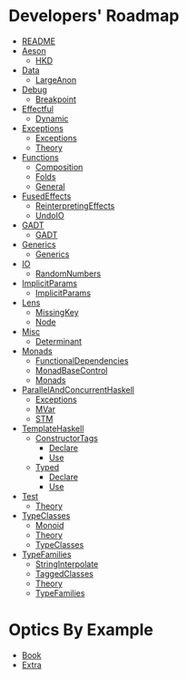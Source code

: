 # Developers' Roadmap

- [README](haskell/developers-roadmap/README.md)
- [Aeson]()
  - [HKD](haskell/developers-roadmap/Aeson/HKD.md)
- [Data]()
  - [LargeAnon](haskell/developers-roadmap/Data/LargeAnon.md)
- [Debug]()
  - [Breakpoint](haskell/developers-roadmap/Debug/Breakpoint.md)
- [Effectful]()
  - [Dynamic](haskell/developers-roadmap/Effectful/Dynamic.md)
- [Exceptions]()
  - [Exceptions](haskell/developers-roadmap/Exceptions/Exceptions.md)
  - [Theory](haskell/developers-roadmap/Exceptions/Theory.md)
- [Functions]()
  - [Composition](haskell/developers-roadmap/Functions/Composition.md)
  - [Folds](haskell/developers-roadmap/Functions/Folds.md)
  - [General](haskell/developers-roadmap/Functions/General.md)
- [FusedEffects]()
  - [ReinterpretingEffects](haskell/developers-roadmap/FusedEffects/ReinterpretingEffects.md)
  - [UndoIO](haskell/developers-roadmap/FusedEffects/UndoIO.md)
- [GADT]()
  - [GADT](haskell/developers-roadmap/GADT/GADT.md)
- [Generics]()
  - [Generics](haskell/developers-roadmap/Generics/Generics.md)
- [IO]()
  - [RandomNumbers](haskell/developers-roadmap/IO/RandomNumbers.md)
- [ImplicitParams]()
  - [ImplicitParams](haskell/developers-roadmap/ImplicitParams/ImplicitParams.md)
- [Lens]()
  - [MissingKey](haskell/developers-roadmap/Lens/MissingKey.md)
  - [Node](haskell/developers-roadmap/Lens/Node.md)
- [Misc]()
  - [Determinant](haskell/developers-roadmap/Misc/Determinant.md)
- [Monads]()
  - [FunctionalDependencies](haskell/developers-roadmap/Monads/FunctionalDependencies.md)
  - [MonadBaseControl](haskell/developers-roadmap/Monads/MonadBaseControl.md)
  - [Monads](haskell/developers-roadmap/Monads/Monads.md)
- [ParallelAndConcurrentHaskell]()
  - [Exceptions](haskell/developers-roadmap/ParallelAndConcurrentHaskell/Exceptions.md)
  - [MVar](haskell/developers-roadmap/ParallelAndConcurrentHaskell/MVar.md)
  - [STM](haskell/developers-roadmap/ParallelAndConcurrentHaskell/STM.md)
- [TemplateHaskell]()
  - [ConstructorTags]()
    - [Declare](haskell/developers-roadmap/TemplateHaskell/ConstructorTags/Declare.md)
    - [Use](haskell/developers-roadmap/TemplateHaskell/ConstructorTags/Use.md)
  - [Typed]()
    - [Declare](haskell/developers-roadmap/TemplateHaskell/Typed/Declare.md)
    - [Use](haskell/developers-roadmap/TemplateHaskell/Typed/Use.md)
- [Test]()
  - [Theory](haskell/developers-roadmap/Test/Theory.md)
- [TypeClasses]()
  - [Monoid](haskell/developers-roadmap/TypeClasses/Monoid.md)
  - [Theory](haskell/developers-roadmap/TypeClasses/Theory.md)
  - [TypeClasses](haskell/developers-roadmap/TypeClasses/TypeClasses.md)
- [TypeFamilies]()
  - [StringInterpolate](haskell/developers-roadmap/TypeFamilies/StringInterpolate.md)
  - [TaggedClasses](haskell/developers-roadmap/TypeFamilies/TaggedClasses.md)
  - [Theory](haskell/developers-roadmap/TypeFamilies/Theory.md)
  - [TypeFamilies](haskell/developers-roadmap/TypeFamilies/TypeFamilies.md)

# Optics By Example

- [Book](haskell/optics-by-example/Book.md)
- [Extra](haskell/optics-by-example/Extra.md)

